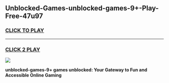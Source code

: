 
## Unblocked-Games-unblocked-games-9+-Play-Free-47u97
<h3>
<a href="https://premium76.site?title=unblocked-games-9+&ref=23A">CLICK TO PLAY</a></h3>
<hr>

<h3>
<a href="https://premium76.site?title=unblocked-games-9+&ref=23A">CLICK 2 PLAY</a>
  
</h3>

<a href="https://premium76.site?title=unblocked-games-9+&ref=23A"><img src="https://clearcache.store/games.png"></a>


**unblocked-games-9+ games unblocked: Your Gateway to Fun and Accessible Online Gaming**
